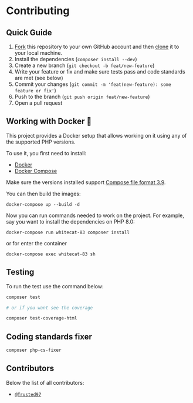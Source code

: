 # Contributing

## Quick Guide

1. [Fork](https://help.github.com/articles/fork-a-repo/) this repository to your own GitHub account and then [clone](https://help.github.com/articles/cloning-a-repository/) it to your local machine.
2. Install the dependencies (`composer install --dev`)
3. Create a new branch (`git checkout -b feat/new-feature`)
4. Write your feature or fix and make sure tests pass and code standards are met (see below)
5. Commit your changes (`git commit -m 'feat(new-feature): some feature or fix'`)
6. Push to the branch (`git push origin feat/new-feature`)
7. Open a pull request

## Working with Docker 🐳

This project provides a Docker setup that allows working on it using any of the supported PHP versions.

To use it, you first need to install:

* [Docker](https://docs.docker.com/get-docker/)
* [Docker Compose](https://docs.docker.com/compose/install/)

Make sure the versions installed support [Compose file format 3.9](https://docs.docker.com/compose/compose-file/).

You can then build the images:

```console
docker-compose up --build -d
```

Now you can run commands needed to work on the project. For example, say you want to install the dependencies on PHP 8.0:

```console
docker-compose run whitecat-83 composer install
```

or for enter the container

```console
docker-compose exec whitecat-83 sh
```

## Testing

To run the test use the command below:

```bash
composer test

# or if you want see the coverage

composer test-coverage-html
```


## Coding standards fixer

```bash
composer php-cs-fixer
```

## Contributors

Below the list of all contributors:

* [`@Trusted97`](https://github.com/Trusted97)
